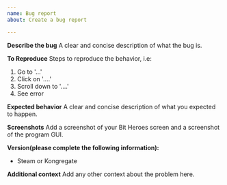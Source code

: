 ```yaml
---
name: Bug report
about: Create a bug report

---
```


**Describe the bug**
A clear and concise description of what the bug is.

**To Reproduce**
Steps to reproduce the behavior, i.e:
1. Go to '...'
2. Click on '....'
3. Scroll down to '....'
4. See error

**Expected behavior**
A clear and concise description of what you expected to happen.

**Screenshots**
Add a screenshot of your Bit Heroes screen and a screenshot of the program GUI.

**Version(please complete the following information):**
 - Steam or Kongregate

**Additional context**
Add any other context about the problem here.
